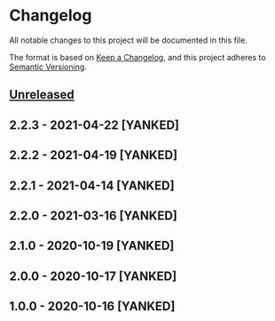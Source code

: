 # Changelog
All notable changes to this project will be documented in this file.

The format is based on [Keep a Changelog](https://keepachangelog.com/en/1.0.0/),
and this project adheres to [Semantic Versioning](https://semver.org/spec/v2.0.0.html).

## [Unreleased]

## 2.2.3 - 2021-04-22 [YANKED]

## 2.2.2 - 2021-04-19 [YANKED]

## 2.2.1 - 2021-04-14 [YANKED]

## 2.2.0 - 2021-03-16 [YANKED]

## 2.1.0 - 2020-10-19 [YANKED]

## 2.0.0 - 2020-10-17 [YANKED]

## 1.0.0 - 2020-10-16 [YANKED]
[Unreleased]: https://github.com/geut/network-setup/compare/v2.2.3...HEAD
